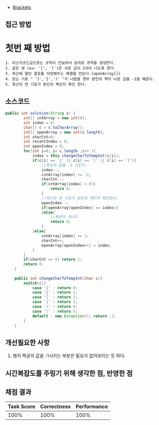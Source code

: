 - [Brackets](https://app.codility.com/programmers/lessons/7-stacks_and_queues/brackets/)

## 접근 방법


# 첫번 째 방법
    1. 아스키코드값으로는 규칙이 안보여서 임의로 규칙을 생성한다.
    2. 같은 쌍 (ex: ']', '[')은 서로 값이 1차이 나도록 한다.
    3. 최근에 열린 괄호를 저장해두는 배열을 만든다.(openArray[])
    4. 닫는 기호 " ']','}',')' "가 나왔을 경우 본인의 짝이 나온 값을 -1을 해준다.
    5. 최근의 연 기호가 본인의 짝인지 확인 한다.

## 소스코드

~~~java
public int solution(String s) {
		int[] cntArray = new int[6];
		int index = 0;
		char[] c = s.toCharArray();
		int[] openArray = new int[c.length];
		int charCnt=0;
		int recentIndex = 0;
		int openIndex = 0;
		for(int i=0; i< c.length ;i++ ){
			index = this.changeCharToTempInt(c[i]);
			if(c[i] == '}' || c[i] == ']' || c[i] == ')'){
				//짝궁의 값을 -1 시킨다.
				index--;
				cntArray[index] += -1;
				charCnt--;
				if(cntArray[index] < 0){
					return 0;
				}
				//최근의 연 기호가 본인의 짝인지 확인한다.
				openIndex--;
				if(openArray[openIndex] == index){
				}else{
					//짝궁이 아니다
					return 0;
				}
			}else{
				cntArray[index] += 1;
				charCnt++;
				openArray[openIndex++] = index;
			}
		}
		if(charCnt == 0) return 1;
		return 0;
	}
	
	public int changeCharToTempInt(char c){
		switch(c){
			case '{' : return 0;
			case '}' : return 1;
			case '[' : return 2;
			case ']' : return 3;
			case '(' : return 4;
			case ')' : return 5;
			default : new Exception(); return -1;
		}
	}
~~~

## 개선필요한 사항
 1. 웬지 짝궁의 값을 -1시키는 부분은 필요가 없어보이는 듯 하다.
 

## 시간복잡도를 주링기 위해 생각한 점, 반영한 점
 
 
## 채점 결과
| Task Score | Correctness | Performance | 
| ------------ | ------------- | ------------- |
| 100% | 100% | 100% |
